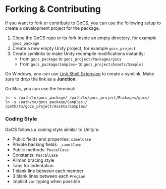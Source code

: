 # Forking & Contributing

If you want to fork or contribute to GoCS, you can use the following setup to create a development project for the package.

1. Clone the GoCS repo or its fork inside an empty directory, for example `gocs_package`
2. Create a new empty Unity project, for example `gocs_project`
3. Create symlinks to make Unity recompile modifications instantly:
    - from `gocs_package` to `gocs_project/Packages/gocs`
    - from `gocs_package/Samples~` to `gocs_project/Assets/Samples`

On Windows, you can use [Link Shell Extension](http://schinagl.priv.at/nt/hardlinkshellext/linkshellextension.html) to create a symlink. Make sure to drop the link as a **Junction**.

On Mac, you can use the terminal:

```batch
ln -s /path/to/gocs_package/ /path/to/gocs_project/Packages/gocs/
ln -s /path/to/gocs_package/Samples~/ /path/to/gocs_project/Assets/Samples/
```

### Coding Style

GoCS follows a coding style similar to Unity's:

- Public fields and properties: `camelCase`
- Private backing fields: `_camelCase`
- Public methods: `PascalCase`
- Constants: `PascalCase`
- Allman bracing style
- Tabs for indentation
- 1 blank line between each member
- 3 blank lines between each `#region`
- Implicit `var` typing when possible